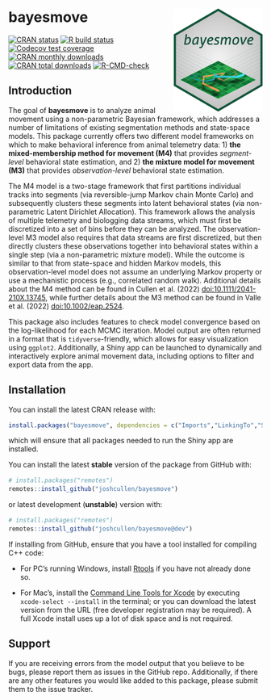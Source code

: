 
<!-- README.md is generated from README.Rmd. Please edit that file -->

# bayesmove <img src="man/figures/logo.png" align="right" width=35%  style="padding-left: 10px"/>

<!-- badges: start -->

[![CRAN
status](https://www.r-pkg.org/badges/version/bayesmove)](https://CRAN.R-project.org/package=bayesmove)
[![R build
status](https://github.com/joshcullen/bayesmove/workflows/R-CMD-check/badge.svg)](https://github.com/joshcullen/bayesmove/actions)
[![Codecov test
coverage](https://codecov.io/gh/joshcullen/bayesmove/branch/master/graph/badge.svg)](https://app.codecov.io/gh/joshcullen/bayesmove?branch=master)
[![CRAN monthly
downloads](https://cranlogs.r-pkg.org/badges/bayesmove)](https://CRAN.R-project.org/package=bayesmove)
[![CRAN total
downloads](https://cranlogs.r-pkg.org/badges/grand-total/bayesmove)](https://CRAN.R-project.org/package=bayesmove)
[![R-CMD-check](https://github.com/joshcullen/bayesmove/actions/workflows/R-CMD-check.yaml/badge.svg)](https://github.com/joshcullen/bayesmove/actions/workflows/R-CMD-check.yaml)
<!-- badges: end -->

## Introduction

The goal of **bayesmove** is to analyze animal movement using a
non-parametric Bayesian framework, which addresses a number of
limitations of existing segmentation methods and state-space models.
This package currently offers two different model frameworks on which to
make behavioral inference from animal telemetry data: 1) **the
mixed-membership method for movement (M4)** that provides
*segment-level* behavioral state estimation, and 2) **the mixture model
for movement (M3)** that provides *observation-level* behavioral state
estimation.

The M4 model is a two-stage framework that first partitions individual
tracks into segments (via reversible-jump Markov chain Monte Carlo) and
subsequently clusters these segments into latent behavioral states (via
non-parametric Latent Dirichlet Allocation). This framework allows the
analysis of multiple telemetry and biologging data streams, which must
first be discretized into a set of bins before they can be analyzed. The
observation-level M3 model also requires that data streams are first
discretized, but then directly clusters these observations together into
behavioral states within a single step (via a non-parametric mixture
model). While the outcome is similar to that from state-space and hidden
Markov models, this observation-level model does not assume an
underlying Markov property or use a mechanistic process (e.g.,
correlated random walk). Additional details about the M4 method can be
found in Cullen et al. (2022)
[doi:10.1111/2041-210X.13745](https://doi.org/10.1111/2041-210X.13745),
while further details about the M3 method can be found in Valle et
al. (2022) [doi:10.1002/eap.2524](https://doi.org/10.1002/eap.2524).

This package also includes features to check model convergence based on
the log-likelihood for each MCMC iteration. Model output are often
returned in a format that is `tidyverse`-friendly, which allows for easy
visualization using `ggplot2`. Additionally, a Shiny app can be launched
to dynamically and interactively explore animal movement data, including
options to filter and export data from the app.

## Installation

You can install the latest CRAN release with:

``` r
install.packages("bayesmove", dependencies = c("Imports","LinkingTo","Suggests"))
```

which will ensure that all packages needed to run the Shiny app are
installed.

You can install the latest **stable** version of the package from GitHub
with:

``` r
# install.packages("remotes")
remotes::install_github("joshcullen/bayesmove")
```

or latest development (**unstable**) version with:

``` r
# install.packages("remotes")
remotes::install_github("joshcullen/bayesmove@dev")
```

If installing from GitHub, ensure that you have a tool installed for
compiling C++ code:

- For PC’s running Windows, install
  [Rtools](https://cran.r-project.org/bin/windows/Rtools/) if you have
  not already done so.

- For Mac’s, install the [Command Line Tools for
  Xcode](https://developer.apple.com/xcode/resources/) by executing
  `xcode-select --install` in the terminal; or you can download the
  latest version from the URL (free developer registration may be
  required). A full Xcode install uses up a lot of disk space and is not
  required.

## Support

If you are receiving errors from the model output that you believe to be
bugs, please report them as issues in the GitHub repo. Additionally, if
there are any other features you would like added to this package,
please submit them to the issue tracker.

